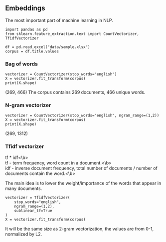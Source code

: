 ## Embeddings
The most important part of machine learning in NLP.

```
import pandas as pd
from sklearn.feature_extraction.text import CountVectorizer, TfidfVectorizer

df = pd.read_excel("data/sample.xlsx")
corpus = df.title.values
```

### Bag of words
```
vectorizer = CountVectorizer(stop_words="english")
X = vectorizer.fit_transform(corpus)
print(X.shape)
```
(269, 466)
The corpus contains 269 documents, 466 unique words.

### N-gram vectorizer
```
vectorizer = CountVectorizer(stop_words="english", ngram_range=(1,2))
X = vectorizer.fit_transform(corpus)
print(X.shape)
```
(269, 1312)

### Tfidf vectorizer
tf * idf<\b>  
tf - term frequency, word count in a document.<\b>  
idf - inverse document frequency, total number of documents / number of documents contain the word.<\b>  

The main idea is to lower the weight/importance of the words that appear in many documents.
```
vectorizer = TfidfVectorizer(
    stop_words="english",
    ngram_range=(1,2),
    sublinear_tf=True
)
X = vectorizer.fit_transform(corpus)
```
It will be the same size as 2-gram vectorization, the values are from 0-1, normalized by L2.

